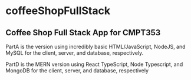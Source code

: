 # coffeeShopFullStack

## Coffee Shop Full Stack App for CMPT353

PartA is the version using incredibly basic HTML/JavaScript, NodeJS, and MySQL for the client, server, and database, respectively.

PartD is the MERN version using React TypeScript, Node Typescript, and MongoDB for the client, server, and database, respectively
